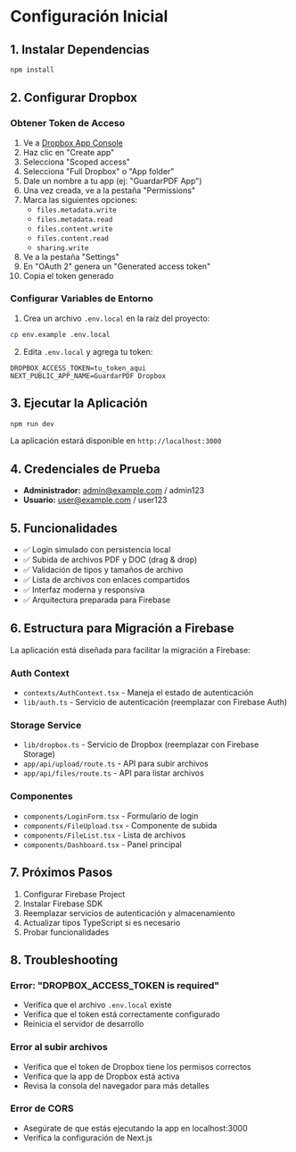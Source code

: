 # Configuración Inicial

## 1. Instalar Dependencias

```bash
npm install
```

## 2. Configurar Dropbox

### Obtener Token de Acceso

1. Ve a [Dropbox App Console](https://www.dropbox.com/developers/apps)
2. Haz clic en "Create app"
3. Selecciona "Scoped access"
4. Selecciona "Full Dropbox" o "App folder"
5. Dale un nombre a tu app (ej: "GuardarPDF App")
6. Una vez creada, ve a la pestaña "Permissions"
7. Marca las siguientes opciones:
   - `files.metadata.write`
   - `files.metadata.read`
   - `files.content.write`
   - `files.content.read`
   - `sharing.write`
8. Ve a la pestaña "Settings"
9. En "OAuth 2" genera un "Generated access token"
10. Copia el token generado

### Configurar Variables de Entorno

1. Crea un archivo `.env.local` en la raíz del proyecto:
```bash
cp env.example .env.local
```

2. Edita `.env.local` y agrega tu token:
```
DROPBOX_ACCESS_TOKEN=tu_token_aqui
NEXT_PUBLIC_APP_NAME=GuardarPDF Dropbox
```

## 3. Ejecutar la Aplicación

```bash
npm run dev
```

La aplicación estará disponible en `http://localhost:3000`

## 4. Credenciales de Prueba

- **Administrador:** admin@example.com / admin123
- **Usuario:** user@example.com / user123

## 5. Funcionalidades

- ✅ Login simulado con persistencia local
- ✅ Subida de archivos PDF y DOC (drag & drop)
- ✅ Validación de tipos y tamaños de archivo
- ✅ Lista de archivos con enlaces compartidos
- ✅ Interfaz moderna y responsiva
- ✅ Arquitectura preparada para Firebase

## 6. Estructura para Migración a Firebase

La aplicación está diseñada para facilitar la migración a Firebase:

### Auth Context
- `contexts/AuthContext.tsx` - Maneja el estado de autenticación
- `lib/auth.ts` - Servicio de autenticación (reemplazar con Firebase Auth)

### Storage Service
- `lib/dropbox.ts` - Servicio de Dropbox (reemplazar con Firebase Storage)
- `app/api/upload/route.ts` - API para subir archivos
- `app/api/files/route.ts` - API para listar archivos

### Componentes
- `components/LoginForm.tsx` - Formulario de login
- `components/FileUpload.tsx` - Componente de subida
- `components/FileList.tsx` - Lista de archivos
- `components/Dashboard.tsx` - Panel principal

## 7. Próximos Pasos

1. Configurar Firebase Project
2. Instalar Firebase SDK
3. Reemplazar servicios de autenticación y almacenamiento
4. Actualizar tipos TypeScript si es necesario
5. Probar funcionalidades

## 8. Troubleshooting

### Error: "DROPBOX_ACCESS_TOKEN is required"
- Verifica que el archivo `.env.local` existe
- Verifica que el token está correctamente configurado
- Reinicia el servidor de desarrollo

### Error al subir archivos
- Verifica que el token de Dropbox tiene los permisos correctos
- Verifica que la app de Dropbox está activa
- Revisa la consola del navegador para más detalles

### Error de CORS
- Asegúrate de que estás ejecutando la app en localhost:3000
- Verifica la configuración de Next.js
